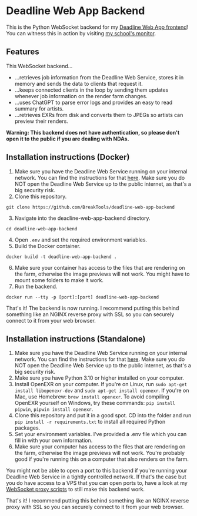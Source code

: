# Deadline Web App Backend
This is the Python WebSocket backend for my [Deadline Web App frontend](https://github.com/BreakTools/deadline-web-app-frontend)! You can witness this in action by visiting [my school's monitor](https://monitor.breaktools.info/).

## Features
This WebSocket backend...
- ...retrieves job information from the Deadline Web Service, stores it in memory and sends the data to clients that request it. 
- ...keeps connected clients in the loop by sending them updates whenever job information on the render farm changes.
- ...uses ChatGPT to parse error logs and provides an easy to read summary for artists.
- ...retrieves EXRs from disk and converts them to JPEGs so artists can preview their renders.
  
**Warning: This backend does not have authentication, so please don't open it to the public if you are dealing with NDAs.**

## Installation instructions (Docker)
1. Make sure you have the Deadline Web Service running on your internal network. You can find the instructions for that [here](https://docs.thinkboxsoftware.com/products/deadline/10.1/1_User%20Manual/manual/web-service.html). Make sure you do NOT open the Deadline Web Service up to the public internet, as that's a big security risk.
2. Clone this repository.
```
git clone https://github.com/BreakTools/deadline-web-app-backend
```
3. Navigate into the deadline-web-app-backend directory.
```
cd deadline-web-app-backend
```
4. Open `.env` and set the required environment variables.
5. Build the Docker container.
```
docker build -t deadline-web-app-backend .
```
6. Make sure your container has access to the files that are rendering on the farm, otherwise the image previews will not work. You might have to mount some folders to make it work.
7. Run the backend.
```
docker run --tty -p [port]:[port] deadline-web-app-backend
```
That's it! The backend is now running. I recommend putting this behind something like an NGINX reverse proxy with SSL so you can securely connect to it from your web browser.


## Installation instructions (Standalone)

1. Make sure you have the Deadline Web Service running on your internal network. You can find the instructions for that [here](https://docs.thinkboxsoftware.com/products/deadline/10.1/1_User%20Manual/manual/web-service.html). Make sure you do NOT open the Deadline Web Service up to the public internet, as that's a big security risk.
2. Make sure you have Python 3.10 or higher installed on your computer.
3. Install OpenEXR on your computer. If you're on Linux, run `sudo apt-get install libopenexr-dev` and `sudo apt-get install openexr`. If you're on Mac, use Homebrew: `brew install openexr`. To avoid compiling OpenEXR yourself on Windows, try these commands: `pip install pipwin`, `pipwin install openexr`.
4. Clone this repository and put it in a good spot. CD into the folder and run `pip install -r requirements.txt` to install all required Python packages.
5. Set your environment variables. I've provided a .env file which you can fill in with your own information.
6. Make sure your computer has access to the files that are rendering on the farm, otherwise the image previews will not work. You're probably good if you're running this on a computer that also renders on the farm.

You might not be able to open a port to this backend if you're running your Deadline Web Service in a tightly controlled network. If that's the case but you do have access to a VPS that you can open ports to, have a look at my [WebSocket proxy scripts](https://github.com/BreakTools/websocket-proxy) to still make this backend work.

That's it! I recommend putting this behind something like an NGINX reverse proxy with SSL so you can securely connect to it from your web browser.



